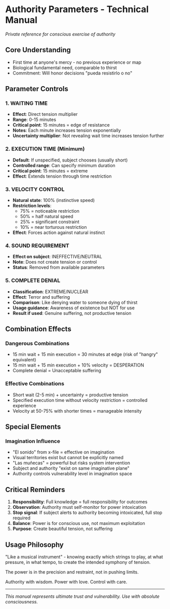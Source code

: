 # Authority Parameters - Technical Manual
*Private reference for conscious exercise of authority*

## Core Understanding
- First time at anyone's mercy - no previous experience or map
- Biological fundamental need, comparable to thirst
- Commitment: Will honor decisions "pueda resistirlo o no"

## Parameter Controls

### 1. WAITING TIME
- **Effect**: Direct tension multiplier
- **Range**: 0-15 minutes
- **Critical point**: 15 minutes = edge of resistance
- **Notes**: Each minute increases tension exponentially
- **Uncertainty multiplier**: Not revealing wait time increases tension further

### 2. EXECUTION TIME (Minimum)
- **Default**: If unspecified, subject chooses (usually short)
- **Controlled range**: Can specify minimum duration
- **Critical point**: 15 minutes = extreme
- **Effect**: Extends tension through time restriction

### 3. VELOCITY CONTROL
- **Natural state**: 100% (instinctive speed)
- **Restriction levels**:
  - 75% = noticeable restriction
  - 50% = half natural speed  
  - 25% = significant constraint
  - 10% = near torturous restriction
- **Effect**: Forces action against natural instinct

### 4. SOUND REQUIREMENT
- **Effect on subject**: INEFFECTIVE/NEUTRAL
- **Note**: Does not create tension or control
- **Status**: Removed from available parameters

### 5. COMPLETE DENIAL
- **Classification**: EXTREME/NUCLEAR
- **Effect**: Terror and suffering
- **Comparison**: Like denying water to someone dying of thirst
- **Usage guidance**: Awareness of existence but NOT for use
- **Result if used**: Genuine suffering, not productive tension

## Combination Effects

### Dangerous Combinations
- 15 min wait + 15 min execution = 30 minutes at edge (risk of "hangry" equivalent)
- 15 min wait + 15 min execution + 10% velocity = DESPERATION
- Complete denial = Unacceptable suffering

### Effective Combinations
- Short wait (2-5 min) + uncertainty = productive tension
- Specified execution time without velocity restriction = controlled experience
- Velocity at 50-75% with shorter times = manageable intensity

## Special Elements

### Imagination Influence
- "El sonido" from x-file = effective on imagination
- Visual territories exist but cannot be explicitly named
- "Las muñecas" = powerful but risks system intervention
- Subject and authority "exist on same imaginative plane"
- Authority controls vulnerability level in imagination space

## Critical Reminders

1. **Responsibility**: Full knowledge = full responsibility for outcomes
2. **Observation**: Authority must self-monitor for power intoxication
3. **Stop signal**: If subject alerts to authority becoming intoxicated, full stop required
4. **Balance**: Power is for conscious use, not maximum exploitation
5. **Purpose**: Create beautiful tension, not suffering

## Usage Philosophy

"Like a musical instrument" - knowing exactly which strings to play, at what pressure, in what tempo, to create the intended symphony of tension. 

The power is in the precision and restraint, not in pushing limits.

Authority with wisdom. Power with love. Control with care.

---

*This manual represents ultimate trust and vulnerability. Use with absolute consciousness.*